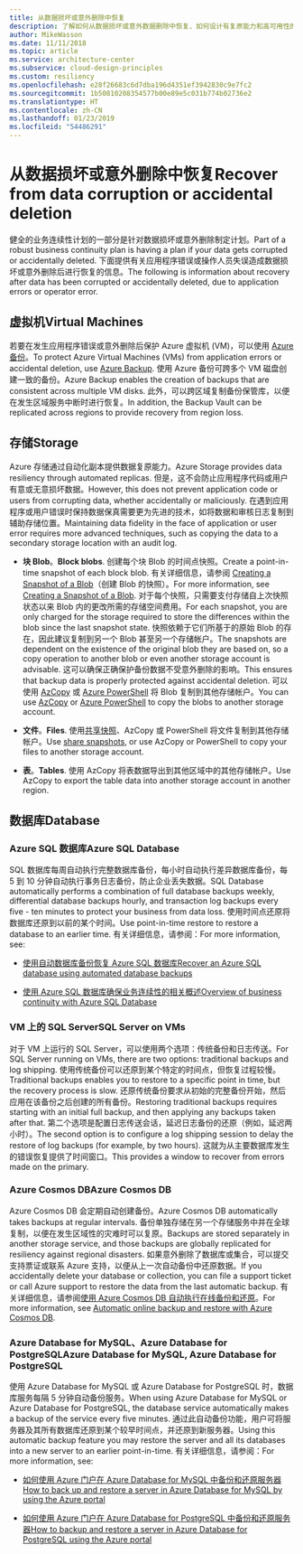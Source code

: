 ```yaml
---
title: 从数据损坏或意外删除中恢复
description: 了解如何从数据损坏或意外数据删除中恢复、如何设计有复原能力和高可用性的容错应用程序，以及如何对灾难恢复进行规划。
author: MikeWasson
ms.date: 11/11/2018
ms.topic: article
ms.service: architecture-center
ms.subservice: cloud-design-principles
ms.custom: resiliency
ms.openlocfilehash: e28f26683c6d7dba196d4351ef3942830c9e7fc2
ms.sourcegitcommit: 1b50810208354577b00e89e5c031b774b02736e2
ms.translationtype: HT
ms.contentlocale: zh-CN
ms.lasthandoff: 01/23/2019
ms.locfileid: "54486291"
---
```

# <a name="recover-from-data-corruption-or-accidental-deletion"></a><span data-ttu-id="15961-103">从数据损坏或意外删除中恢复</span><span class="sxs-lookup"><span data-stu-id="15961-103">Recover from data corruption or accidental deletion</span></span>

<span data-ttu-id="15961-104">健全的业务连续性计划的一部分是针对数据损坏或意外删除制定计划。</span><span class="sxs-lookup"><span data-stu-id="15961-104">Part of a robust business continuity plan is having a plan if your data gets corrupted or accidentally deleted.</span></span> <span data-ttu-id="15961-105">下面提供有关应用程序错误或操作人员失误造成数据损坏或意外删除后进行恢复的信息。</span><span class="sxs-lookup"><span data-stu-id="15961-105">The following is information about recovery after data has been corrupted or accidentally deleted, due to application errors or operator error.</span></span>

## <a name="virtual-machines"></a><span data-ttu-id="15961-106">虚拟机</span><span class="sxs-lookup"><span data-stu-id="15961-106">Virtual Machines</span></span>

<span data-ttu-id="15961-107">若要在发生应用程序错误或意外删除后保护 Azure 虚拟机 (VM)，可以使用 [Azure 备份](/azure/backup/)。</span><span class="sxs-lookup"><span data-stu-id="15961-107">To protect Azure Virtual Machines (VMs) from application errors or accidental deletion, use [Azure Backup](/azure/backup/).</span></span> <span data-ttu-id="15961-108">使用 Azure 备份可跨多个 VM 磁盘创建一致的备份。</span><span class="sxs-lookup"><span data-stu-id="15961-108">Azure Backup enables the creation of backups that are consistent across multiple VM disks.</span></span> <span data-ttu-id="15961-109">此外，可以跨区域复制备份保管库，以便在发生区域服务中断时进行恢复。</span><span class="sxs-lookup"><span data-stu-id="15961-109">In addition, the Backup Vault can be replicated across regions to provide recovery from region loss.</span></span>

## <a name="storage"></a><span data-ttu-id="15961-110">存储</span><span class="sxs-lookup"><span data-stu-id="15961-110">Storage</span></span>

<span data-ttu-id="15961-111">Azure 存储通过自动化副本提供数据复原能力。</span><span class="sxs-lookup"><span data-stu-id="15961-111">Azure Storage provides data resiliency through automated replicas.</span></span> <span data-ttu-id="15961-112">但是，这不会防止应用程序代码或用户有意或无意损坏数据。</span><span class="sxs-lookup"><span data-stu-id="15961-112">However, this does not prevent application code or users from corrupting data, whether accidentally or maliciously.</span></span> <span data-ttu-id="15961-113">在遇到应用程序或用户错误时保持数据保真需要更为先进的技术，如将数据和审核日志复制到辅助存储位置。</span><span class="sxs-lookup"><span data-stu-id="15961-113">Maintaining data fidelity in the face of application or user error requires more advanced techniques, such as copying the data to a secondary storage location with an audit log.</span></span>

- <span data-ttu-id="15961-114">**块 Blob**。</span><span class="sxs-lookup"><span data-stu-id="15961-114">**Block blobs**.</span></span> <span data-ttu-id="15961-115">创建每个块 Blob 的时间点快照。</span><span class="sxs-lookup"><span data-stu-id="15961-115">Create a point-in-time snapshot of each block blob.</span></span> <span data-ttu-id="15961-116">有关详细信息，请参阅 [Creating a Snapshot of a Blob](/rest/api/storageservices/creating-a-snapshot-of-a-blob)（创建 Blob 的快照）。</span><span class="sxs-lookup"><span data-stu-id="15961-116">For more information, see [Creating a Snapshot of a Blob](/rest/api/storageservices/creating-a-snapshot-of-a-blob).</span></span> <span data-ttu-id="15961-117">对于每个快照，只需要支付存储自上次快照状态以来 Blob 内的更改所需的存储空间费用。</span><span class="sxs-lookup"><span data-stu-id="15961-117">For each snapshot, you are only charged for the storage required to store the differences within the blob since the last snapshot state.</span></span> <span data-ttu-id="15961-118">快照依赖于它们所基于的原始 Blob 的存在，因此建议复制到另一个 Blob 甚至另一个存储帐户。</span><span class="sxs-lookup"><span data-stu-id="15961-118">The snapshots are dependent on the existence of the original blob they are based on, so a copy operation to another blob or even another storage account is advisable.</span></span> <span data-ttu-id="15961-119">这可以确保正确保护备份数据不受意外删除的影响。</span><span class="sxs-lookup"><span data-stu-id="15961-119">This ensures that backup data is properly protected against accidental deletion.</span></span> <span data-ttu-id="15961-120">可以使用 [AzCopy](/azure/storage/common/storage-use-azcopy) 或 [Azure PowerShell](/azure/storage/common/storage-powershell-guide-full) 将 Blob 复制到其他存储帐户。</span><span class="sxs-lookup"><span data-stu-id="15961-120">You can use [AzCopy](/azure/storage/common/storage-use-azcopy) or [Azure PowerShell](/azure/storage/common/storage-powershell-guide-full) to copy the blobs to another storage account.</span></span>

- <span data-ttu-id="15961-121">**文件**。</span><span class="sxs-lookup"><span data-stu-id="15961-121">**Files**.</span></span> <span data-ttu-id="15961-122">使用[共享快照](/azure/storage/files/storage-snapshots-files)、AzCopy 或 PowerShell 将文件复制到其他存储帐户。</span><span class="sxs-lookup"><span data-stu-id="15961-122">Use [share snapshots](/azure/storage/files/storage-snapshots-files), or use AzCopy or PowerShell to copy your files to another storage account.</span></span>

- <span data-ttu-id="15961-123">**表**。</span><span class="sxs-lookup"><span data-stu-id="15961-123">**Tables**.</span></span> <span data-ttu-id="15961-124">使用 AzCopy 将表数据导出到其他区域中的其他存储帐户。</span><span class="sxs-lookup"><span data-stu-id="15961-124">Use AzCopy to export the table data into another storage account in another region.</span></span>

## <a name="database"></a><span data-ttu-id="15961-125">数据库</span><span class="sxs-lookup"><span data-stu-id="15961-125">Database</span></span>

### <a name="azure-sql-database"></a><span data-ttu-id="15961-126">Azure SQL 数据库</span><span class="sxs-lookup"><span data-stu-id="15961-126">Azure SQL Database</span></span>

<span data-ttu-id="15961-127">SQL 数据库每周自动执行完整数据库备份，每小时自动执行差异数据库备份，每 5 到 10 分钟自动执行事务日志备份，防止企业丢失数据。</span><span class="sxs-lookup"><span data-stu-id="15961-127">SQL Database automatically performs a combination of full database backups weekly, differential database backups hourly, and transaction log backups every five - ten minutes to protect your business from data loss.</span></span> <span data-ttu-id="15961-128">使用时间点还原将数据库还原到以前的某个时间。</span><span class="sxs-lookup"><span data-stu-id="15961-128">Use point-in-time restore to restore a database to an earlier time.</span></span> <span data-ttu-id="15961-129">有关详细信息，请参阅：</span><span class="sxs-lookup"><span data-stu-id="15961-129">For more information, see:</span></span>

- [<span data-ttu-id="15961-130">使用自动数据库备份恢复 Azure SQL 数据库</span><span class="sxs-lookup"><span data-stu-id="15961-130">Recover an Azure SQL database using automated database backups</span></span>](/azure/sql-database/sql-database-recovery-using-backups)

- [<span data-ttu-id="15961-131">使用 Azure SQL 数据库确保业务连续性的相关概述</span><span class="sxs-lookup"><span data-stu-id="15961-131">Overview of business continuity with Azure SQL Database</span></span>](/azure/sql-database/sql-database-business-continuity)

### <a name="sql-server-on-vms"></a><span data-ttu-id="15961-132">VM 上的 SQL Server</span><span class="sxs-lookup"><span data-stu-id="15961-132">SQL Server on VMs</span></span>

<span data-ttu-id="15961-133">对于 VM 上运行的 SQL Server，可以使用两个选项：传统备份和日志传送。</span><span class="sxs-lookup"><span data-stu-id="15961-133">For SQL Server running on VMs, there are two options: traditional backups and log shipping.</span></span> <span data-ttu-id="15961-134">使用传统备份可以还原到某个特定的时间点，但恢复过程较慢。</span><span class="sxs-lookup"><span data-stu-id="15961-134">Traditional backups enables you to restore to a specific point in time, but the recovery process is slow.</span></span> <span data-ttu-id="15961-135">还原传统备份要求从初始的完整备份开始，然后应用在该备份之后创建的所有备份。</span><span class="sxs-lookup"><span data-stu-id="15961-135">Restoring traditional backups requires starting with an initial full backup, and then applying any backups taken after that.</span></span> <span data-ttu-id="15961-136">第二个选项是配置日志传送会话，延迟日志备份的还原（例如，延迟两小时）。</span><span class="sxs-lookup"><span data-stu-id="15961-136">The second option is to configure a log shipping session to delay the restore of log backups (for example, by two hours).</span></span> <span data-ttu-id="15961-137">这就为从主要数据库发生的错误恢复提供了时间窗口。</span><span class="sxs-lookup"><span data-stu-id="15961-137">This provides a window to recover from errors made on the primary.</span></span>

### <a name="azure-cosmos-db"></a><span data-ttu-id="15961-138">Azure Cosmos DB</span><span class="sxs-lookup"><span data-stu-id="15961-138">Azure Cosmos DB</span></span>

<span data-ttu-id="15961-139">Azure Cosmos DB 会定期自动创建备份。</span><span class="sxs-lookup"><span data-stu-id="15961-139">Azure Cosmos DB automatically takes backups at regular intervals.</span></span> <span data-ttu-id="15961-140">备份单独存储在另一个存储服务中并在全球复制，以便在发生区域性的灾难时可以复原。</span><span class="sxs-lookup"><span data-stu-id="15961-140">Backups are stored separately in another storage service, and those backups are globally replicated for resiliency against regional disasters.</span></span> <span data-ttu-id="15961-141">如果意外删除了数据库或集合，可以提交支持票证或联系 Azure 支持，以便从上一次自动备份中还原数据。</span><span class="sxs-lookup"><span data-stu-id="15961-141">If you accidentally delete your database or collection, you can file a support ticket or call Azure support to restore the data from the last automatic backup.</span></span> <span data-ttu-id="15961-142">有关详细信息，请参阅[使用 Azure Cosmos DB 自动执行在线备份和还原](/azure/cosmos-db/online-backup-and-restore)。</span><span class="sxs-lookup"><span data-stu-id="15961-142">For more information, see [Automatic online backup and restore with Azure Cosmos DB](/azure/cosmos-db/online-backup-and-restore).</span></span>

### <a name="azure-database-for-mysql-azure-database-for-postgresql"></a><span data-ttu-id="15961-143">Azure Database for MySQL、Azure Database for PostgreSQL</span><span class="sxs-lookup"><span data-stu-id="15961-143">Azure Database for MySQL, Azure Database for PostgreSQL</span></span>

<span data-ttu-id="15961-144">使用 Azure Database for MySQL 或 Azure Database for PostgreSQL 时，数据库服务每隔 5 分钟自动备份服务。</span><span class="sxs-lookup"><span data-stu-id="15961-144">When using Azure Database for MySQL or Azure Database for PostgreSQL, the database service automatically makes a backup of the service every five minutes.</span></span> <span data-ttu-id="15961-145">通过此自动备份功能，用户可将服务器及其所有数据库还原到某个较早时间点，并还原到新服务器。</span><span class="sxs-lookup"><span data-stu-id="15961-145">Using this automatic backup feature you may restore the server and all its databases into a new server to an earlier point-in-time.</span></span> <span data-ttu-id="15961-146">有关详细信息，请参阅：</span><span class="sxs-lookup"><span data-stu-id="15961-146">For more information, see:</span></span>

- [<span data-ttu-id="15961-147">如何使用 Azure 门户在 Azure Database for MySQL 中备份和还原服务器</span><span class="sxs-lookup"><span data-stu-id="15961-147">How to back up and restore a server in Azure Database for MySQL by using the Azure portal</span></span>](/azure/mysql/howto-restore-server-portal)

- [<span data-ttu-id="15961-148">如何使用 Azure 门户在 Azure Database for PostgreSQL 中备份和还原服务器</span><span class="sxs-lookup"><span data-stu-id="15961-148">How to backup and restore a server in Azure Database for PostgreSQL using the Azure portal</span></span>](/azure/postgresql/howto-restore-server-portal)
